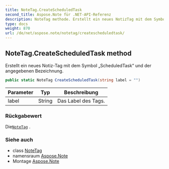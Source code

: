 ```yaml
---
title: NoteTag.CreateScheduledTask
second_title: Aspose.Note für .NET-API-Referenz
description: NoteTag methode. Erstellt ein neues NotizTag mit dem Symbol ScheduledTask und der angegebenen Bezeichnung.
type: docs
weight: 870
url: /de/net/aspose.note/notetag/createscheduledtask/
---
```

## NoteTag.CreateScheduledTask method

Erstellt ein neues Notiz-Tag mit dem Symbol „ScheduledTask“ und der angegebenen Bezeichnung.

```csharp
public static NoteTag CreateScheduledTask(string label = "")
```

| Parameter | Typ | Beschreibung |
| --- | --- | --- |
| label | String | Das Label des Tags. |

### Rückgabewert

Die[`NoteTag`](../) .

### Siehe auch

* class [NoteTag](../)
* namensraum [Aspose.Note](../../notetag/)
* Montage [Aspose.Note](../../../)


